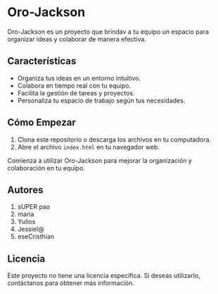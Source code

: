 # Oro-Jackson

Oro-Jackson es un proyecto que brindav a tu equipo un espacio para organizar ideas y colaborar de manera efectiva.

## Características

- Organiza tus ideas en un entorno intuitivo.
- Colabora en tiempo real con tu equipo.
- Facilita la gestión de tareas y proyectos.
- Personaliza tu espacio de trabajo según tus necesidades.

## Cómo Empezar

1. Clona este repositorio o descarga los archivos en tu computadora.
2. Abre el archivo `index.html` en tu navegador web.

Comienza a utilizar Oro-Jackson para mejorar la organización y colaboración en tu equipo.

## Autores
1. sUPER pao
2. maria
3. Yulios
4. Jessiel@
5. eseCristhian

## Licencia
Este proyecto no tiene una licencia específica. Si deseas utilizarlo, contáctanos para obtener más información.
